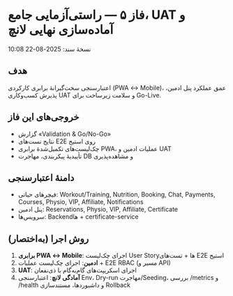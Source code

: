 # فاز ۵ — راستی‌آزمایی جامع، UAT و آماده‌سازی نهایی لانچ
نسخهٔ سند: 2025-08-22 10:08

## هدف
اعتبارسنجی سخت‌گیرانهٔ برابری کارکردی (PWA ↔ Mobile)، عمق عملکرد پنل ادمین، پذیرش کسب‌وکاری UAT و سلامت زیرساخت برای Go-Live.

## خروجی‌های این فاز
- گزارش «Validation & Go/No-Go»
- نتایج تست‌های E2E روی استیج
- چک‌لیست‌های تکمیل‌شدهٔ برابری PWA، عملیات ادمین و UAT
- تأییدیهٔ پیکربندی، مهاجرت DB و مشاهده‌پذیری

## دامنهٔ اعتبارسنجی
- فیچرهای حیاتی: Workout/Training, Nutrition, Booking, Chat, Payments, Courses, Physio, VIP, Affiliate, Notifications
- پنل ادمین: Reservations, Physio, VIP, Affiliate, Certificate
- سرویس‌ها: Backendها + certificate-service

## روش اجرا (به‌اختصار)
1. **برابری PWA ↔ Mobile**: اجرای چک‌لیست User Storyها + تست‌های E2E استیج
2. **ادمین**: اجرای چک‌لیست عملیات + E2E RBAC (مسیر و API)
3. **UAT**: اجرای اسکریپت‌های گام‌به‌گام با ذی‌نفعان
4. **آمادگی لانچ**: اعتبارسنجی Env، Dry-run مهاجرت/Seeding، بررسی /metrics و /health و داشبوردها، مستندسازی Rollback
